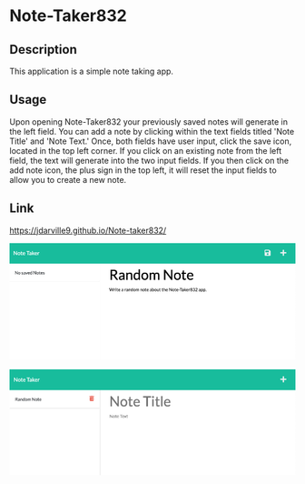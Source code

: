 # Note-Taker832

## Description
This application is a simple note taking app.  

## Usage
Upon opening Note-Taker832 your previously saved notes will generate in the left field. You can add a note by clicking within the text fields titled 'Note Title' and 'Note Text.' Once, both fields have user input, click the save icon, located in the top left corner. If you click on an existing note from the left field, the text will generate into the two input fields. If you then click on the add note icon, the plus sign in the top left, it will reset the input fields to allow you to create a new note.

## Link
https://jdarville9.github.io/Note-taker832/

![image](./public/assets/images/Screen%20Shot%202022-07-06%20at%207.32.00%20PM.png)

![image](./public//assets/images/Screen%20Shot%202022-07-06%20at%207.41.34%20PM.png)